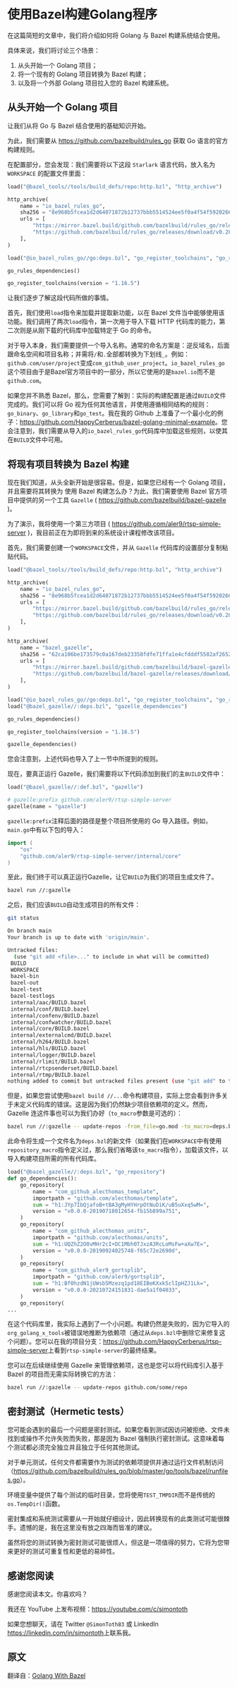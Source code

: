 # 使用Bazel构建Golang程序

在这篇简短的文章中，我们将介绍如何将 Golang 与 Bazel 构建系统结合使用。

具体来说，我们将讨论三个场景：

1. 从头开始一个 Golang 项目；
2. 将一个现有的 Golang 项目转换为 Bazel 构建；
3. 以及将一个外部 Golang 项目拉入您的 Bazel 构建系统。

## 从头开始一个 Golang 项目

让我们从将 Go 与 Bazel 结合使用的基础知识开始。

为此，我们需要从 <https://github.com/bazelbuild/rules_go> 获取 Go 语言的官方构建规则。

在配置部分，您会发现：我们需要将以下这段 `Starlark` 语言代码，放入名为 `WORKSPACE` 的配置文件里面：

```python
load("@bazel_tools//tools/build_defs/repo:http.bzl", "http_archive")

http_archive(
    name = "io_bazel_rules_go",
    sha256 = "8e968b5fcea1d2d64071872b12737bbb5514524ee5f0a4f54f5920266c261acb",
    urls = [
        "https://mirror.bazel.build/github.com/bazelbuild/rules_go/releases/download/v0.28.0/rules_go-v0.28.0.zip",
        "https://github.com/bazelbuild/rules_go/releases/download/v0.28.0/rules_go-v0.28.0.zip",
    ],
)

load("@io_bazel_rules_go//go:deps.bzl", "go_register_toolchains", "go_rules_dependencies")

go_rules_dependencies()

go_register_toolchains(version = "1.16.5")
```

让我们逐步了解这段代码所做的事情。

首先，我们使用`load`指令来加载并提取新功能，以在 Bazel 文件当中能够使用该功能。我们调用了两次`load`指令，第一次用于导入下载 HTTP 代码库的能力，第二次则是从刚下载的代码库中加载特定于 Go 的命令。

对于导入本身，我们需要提供一个导入名称。通常的命名方案是：逆反域名，后面跟命名空间和项目名称；并需将`/`和`.`全部都转换为下划线`_`。例如：`github.com/user/project`变成`com_github_user_project`。`io_bazel_rules_go`这个项目由于是Bazel官方项目中的一部分，所以它使用的是`bazel.io`而不是`github.com`。

如果您并不熟悉 Bazel，那么，您需要了解到：实际的构建配置是通过`BUILD`文件完成的。我们可以将 Go 视为任何其他语言，并使用遵循相同结构的规则：`go_binary`、`go_library`和`go_test`。我在我的 Github 上准备了一个最小化的例子：<https://github.com/HappyCerberus/bazel-golang-minimal-example>。您会注意到，我们需要从导入的`io_bazel_rules_go`代码库中加载这些规则，以使其在`BUILD`文件中可用。

## 将现有项目转换为 Bazel 构建

现在我们知道，从头全新开始是很容易。但是，如果您已经有一个 Golang 项目，并且需要将其转换为 使用 Bazel 构建怎么办？为此，我们需要使用 Bazel 官方项目中提供的另一个工具 `Gazelle` ( <https://github.com/bazelbuild/bazel-gazelle> )。

为了演示，我将使用一个第三方项目 ( <https://github.com/aler9/rtsp-simple-server> )，我目前正在为即将到来的系统设计课程修改该项目。

首先，我们需要创建一个`WORKSPACE`文件，并从 `Gazelle` 代码库的设置部分复制粘贴代码。

```python
load("@bazel_tools//tools/build_defs/repo:http.bzl", "http_archive")

http_archive(
    name = "io_bazel_rules_go",
    sha256 = "8e968b5fcea1d2d64071872b12737bbb5514524ee5f0a4f54f5920266c261acb",
    urls = [
        "https://mirror.bazel.build/github.com/bazelbuild/rules_go/releases/download/v0.28.0/rules_go-v0.28.0.zip",
        "https://github.com/bazelbuild/rules_go/releases/download/v0.28.0/rules_go-v0.28.0.zip",
    ],
)

http_archive(
    name = "bazel_gazelle",
    sha256 = "62ca106be173579c0a167deb23358fdfe71ffa1e4cfdddf5582af26520f1c66f",
    urls = [
        "https://mirror.bazel.build/github.com/bazelbuild/bazel-gazelle/releases/download/v0.23.0/bazel-gazelle-v0.23.0.tar.gz",
        "https://github.com/bazelbuild/bazel-gazelle/releases/download/v0.23.0/bazel-gazelle-v0.23.0.tar.gz",
    ],
)

load("@io_bazel_rules_go//go:deps.bzl", "go_register_toolchains", "go_rules_dependencies")
load("@bazel_gazelle//:deps.bzl", "gazelle_dependencies")

go_rules_dependencies()

go_register_toolchains(version = "1.16.5")

gazelle_dependencies()
```

您会注意到，上述代码也导入了上一节中所提到的规则。

现在，要真正运行 Gazelle，我们需要将以下代码添加到我们的主`BUILD`文件中：

```python
load("@bazel_gazelle//:def.bzl", "gazelle")

# gazelle:prefix github.com/aler9/rtsp-simple-server 
gazelle(name = "gazelle")
```

`gazelle:prefix`注释后面的路径是整个项目所使用的 Go 导入路径。例如，`main.go`中有以下包的导入：

```go
import (
    "os"
    "github.com/aler9/rtsp-simple-server/internal/core"
)
```

至此，我们终于可以真正运行Gazelle，让它`BUILD`为我们的项目生成文件了。

```bash
bazel run //:gazelle
```

之后，我们应该`BUILD`自动生成项目的所有文件：

```bash
git status

On branch main
Your branch is up to date with 'origin/main'.

Untracked files:
  (use "git add <file>..." to include in what will be committed)
 BUILD
 WORKSPACE
 bazel-bin
 bazel-out
 bazel-test
 bazel-testlogs
 internal/aac/BUILD.bazel
 internal/conf/BUILD.bazel
 internal/confenv/BUILD.bazel
 internal/confwatcher/BUILD.bazel
 internal/core/BUILD.bazel
 internal/externalcmd/BUILD.bazel
 internal/h264/BUILD.bazel
 internal/hls/BUILD.bazel
 internal/logger/BUILD.bazel
 internal/rlimit/BUILD.bazel
 internal/rtcpsenderset/BUILD.bazel
 internal/rtmp/BUILD.bazel
nothing added to commit but untracked files present (use "git add" to track)
```

但是，如果您尝试使用`bazel build //...`命令构建项目，实际上您会看到许多关于未定义代码库的错误。这是因为我们仍然缺少项目依赖项的定义。然而，Gazelle 连这件事也可以为我们办好（`to_macro`参数是可选的）：

```bash
bazel run //:gazelle -- update-repos -from_file=go.mod -to_macro=deps.bzl%go_dependencies
```

此命令将生成一个文件名为`deps.bzl`的新文件（如果我们在`WORKSPACE`中有使用`repository_macro`指令定义过，那么我们省略该`to_macro`指令），加载该文件，以导入构建项目所需的所有代码库。

```python
load("@bazel_gazelle//:deps.bzl", "go_repository")
def go_dependencies():
    go_repository(
        name = "com_github_alecthomas_template",
        importpath = "github.com/alecthomas/template",
        sum = "h1:JYp7IbQjafoB+tBA3gMyHYHrpOtNuDiK/uB5uXxq5wM=",
        version = "v0.0.0-20190718012654-fb15b899a751",
    )
    go_repository(
        name = "com_github_alecthomas_units",
        importpath = "github.com/alecthomas/units",
        sum = "h1:UQZhZ2O0vMHr2cI+DC1Mbh0TJxzA3RcLoMsFw+aXw7E=",
        version = "v0.0.0-20190924025748-f65c72e2690d",
    )
    go_repository(
        name = "com_github_aler9_gortsplib",
        importpath = "github.com/aler9/gortsplib",
        sum = "h1:Bf0hzdN1jUWsb5Mzezq1pd18EIBeKXxk5clIpHZJ1Lk=",
        version = "v0.0.0-20210724151831-dae5a1f04033",
    )
    go_repository(
...
```

在这个代码库里，我实际上遇到了一个小问题。构建仍然是失败的，因为它导入的`org_golang_x_tools`被错误地推断为依赖项（通过从`deps.bzl`中删除它来修复这个问题）。您可以在我的项目分支：<https://github.com/HappyCerberus/rtsp-simple-server>上看到`rtsp-simple-server`的最终结果。

您可以在后续继续使用 Gazelle 来管理依赖项，这也是您可以将代码库引入基于 Bazel 的项目而无需实际转换它的方法：

```bash
bazel run //:gazelle -- update-repos github.com/some/repo
```

## 密封测试（Hermetic tests）

您可能会遇到的最后一个问题是密封测试。如果您看到测试因访问被拒绝、文件未找到或操作不允许失败而失败，那是因为 Bazel 强制执行密封测试。这意味着每个测试都必须完全独立并且独立于任何其他测试。

对于单元测试，任何文件都需要作为测试的依赖项提供并通过运行文件机制访问（<https://github.com/bazelbuild/rules_go/blob/master/go/tools/bazel/runfiles.go>）。

环境变量中提供了每个测试的临时目录，您将使用`TEST_TMPDIR`而不是传统的`os.TempDir()`函数。

密封集成和系统测试需要从一开始就仔细设计，因此转换现有的此类测试可能很棘手。遗憾的是，我在这里没有放之四海而皆准的建议。

虽然将您的测试转换为密封测试可能很烦人，但这是一项值得的努力，它将为您带来更好的测试可重复性和更低的易碎性。

## 感谢您阅读

感谢您阅读本文。你喜欢吗？

我还在 YouTube 上发布视频：<https://youtube.com/c/simontoth>

如果您想聊天，请在 Twitter `@SimonToth83` 或 LinkedIn <https://linkedin.com/in/simontoth>上联系我。

## 原文

翻译自：[Golang With Bazel](https://medium.com/@simontoth/golang-with-bazel-2b5310d4ce48)
